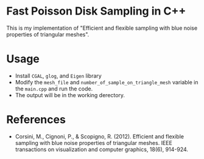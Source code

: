 # Fast Poisson Disk Sampling in C++

This is my implementation of "Efficient and flexible sampling with blue noise properties of triangular meshes".

# Usage

- Install `CGAL`, `glog`, and `Eigen` library
- Modify the `mesh_file` and `number_of_sample_on_triangle_mesh` variable in the `main.cpp` and run the code.
- The output will be in the working derectory.

# References
- Corsini, M., Cignoni, P., & Scopigno, R. (2012). Efficient and flexible sampling with blue noise properties of triangular meshes. IEEE transactions on visualization and computer graphics, 18(6), 914-924.
